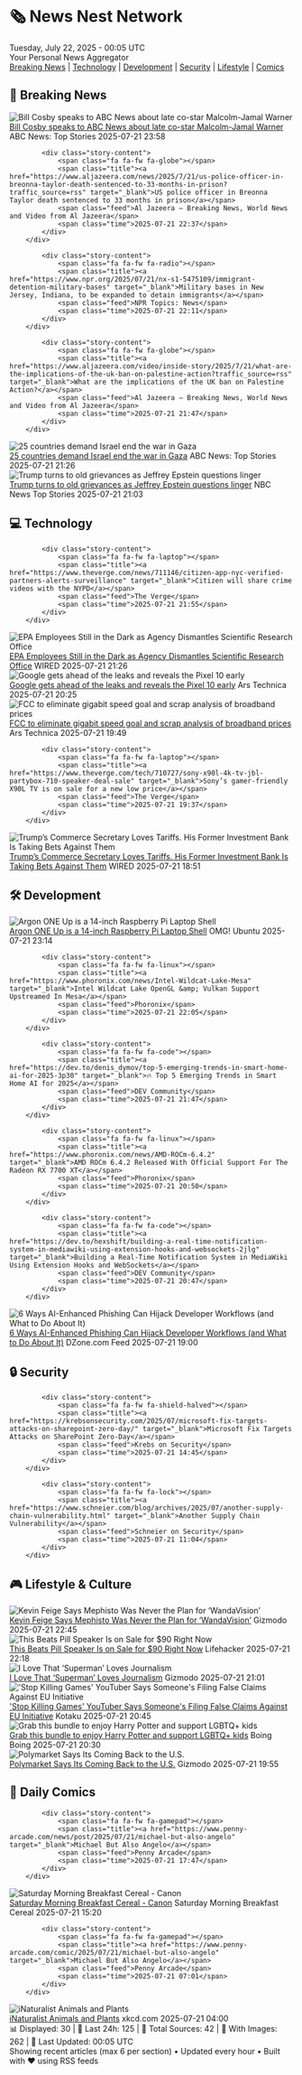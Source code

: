 <!-- Processing 54 RSS feeds at 2025-07-22 00:05:16 UTC -->
<!-- Processing: Saturday Morning Breakfast Cereal -->
<!-- Processing: Garfield -->
<!-- Processing: Dilbert -->
<!-- Processing: Cyanide & Happiness -->
<!-- Processing: Dinosaur Comics -->
<!-- Processing: CNN Top Stories -->
<!-- Processing: Al Jazeera Breaking News -->
<!-- Processing: NPR News -->
<!-- Processing: Associated Press Breaking -->
<!-- Processing: ABC News Breaking -->
<!-- Processing: NBC News Breaking -->
<!-- Processing: Sky News World -->
<!-- Processing: The Verge -->
<!-- Processing: WIRED -->
<!-- Processing: Hacker News -->
<!-- Processing: StackOverflow Blog -->
<!-- Processing: Phoronix Linux News -->
<!-- Processing: It's FOSS -->
<!-- Processing: OMG! Ubuntu -->
<!-- Processing: DistroWatch -->
<!-- Processing: Linux.com -->
<!-- Processing: Red Hat Blog -->
<!-- Processing: GitHub Blog -->
<!-- Processing: GitLab Blog -->
<!-- Processing: The Pragmatic Engineer -->
<!-- Processing: Lifehacker -->
<!-- Processing: Gizmodo -->
<!-- Processing: Kotaku -->
<!-- Processing: Krebs on Security -->
<!-- Processing: Schneier on Security -->
<!-- Generated 6 new posts out of 30 feeds processed -->
<div class="newspaper-header">
    <h1 class="newspaper-title">🗞️ News Nest Network</h1>
    <div class="newspaper-date">Tuesday, July 22, 2025 - 00:05 UTC</div>
    <div class="newspaper-subtitle">Your Personal News Aggregator</div>
</div>

<div class="newspaper-nav">
    <a href="#breaking">Breaking News</a> |
    <a href="#tech">Technology</a> |
    <a href="#dev">Development</a> |
    <a href="#security">Security</a> |
    <a href="#lifestyle">Lifestyle</a> |
    <a href="#webcomics">Comics</a>
</div>

<div class="news-section breaking-news" id="breaking">
<h2 class="section-header">🚨 Breaking News</h2>
<div class="stories-container">
<div class="story">
            <img src="https://s.abcnews.com/images/US/bill-gty-er-250721_1753137637441_hpMain_4x3t_384.jpg" alt="Bill Cosby speaks to ABC News about late co-star Malcolm-Jamal Warner" class="story-image" loading="lazy" onerror="this.style.display='none'">
            <div class="story-content">
                <span class="fa fa-fw fa-tv"></span>
                <span class="title"><a href="https://abcnews.go.com/Entertainment/bill-cosby-mourns-late-star-malcolm-jamal-warner/story?id=123940226" target="_blank">Bill Cosby speaks to ABC News about late co-star Malcolm-Jamal Warner</a></span>
                <span class="feed">ABC News: Top Stories</span>
                <span class="time">2025-07-21 23:58</span>
            </div>
        </div>
<div class="story">
            
            <div class="story-content">
                <span class="fa fa-fw fa-globe"></span>
                <span class="title"><a href="https://www.aljazeera.com/news/2025/7/21/us-police-officer-in-breonna-taylor-death-sentenced-to-33-months-in-prison?traffic_source=rss" target="_blank">US police officer in Breonna Taylor death sentenced to 33 months in prison</a></span>
                <span class="feed">Al Jazeera – Breaking News, World News and Video from Al Jazeera</span>
                <span class="time">2025-07-21 22:37</span>
            </div>
        </div>
<div class="story">
            
            <div class="story-content">
                <span class="fa fa-fw fa-radio"></span>
                <span class="title"><a href="https://www.npr.org/2025/07/21/nx-s1-5475109/immigrant-detention-military-bases" target="_blank">Military bases in New Jersey, Indiana, to be expanded to detain immigrants</a></span>
                <span class="feed">NPR Topics: News</span>
                <span class="time">2025-07-21 22:11</span>
            </div>
        </div>
<div class="story">
            
            <div class="story-content">
                <span class="fa fa-fw fa-globe"></span>
                <span class="title"><a href="https://www.aljazeera.com/video/inside-story/2025/7/21/what-are-the-implications-of-the-uk-ban-on-palestine-action?traffic_source=rss" target="_blank">What are the implications of the UK ban on Palestine Action?</a></span>
                <span class="feed">Al Jazeera – Breaking News, World News and Video from Al Jazeera</span>
                <span class="time">2025-07-21 21:47</span>
            </div>
        </div>
<div class="story">
            <img src="https://s.abcnews.com/images/International/gaza-5-rt-gmh-250721_1753109530764_hpMain_4x3t_384.jpg" alt="25 countries demand Israel end the war in Gaza" class="story-image" loading="lazy" onerror="this.style.display='none'">
            <div class="story-content">
                <span class="fa fa-fw fa-tv"></span>
                <span class="title"><a href="https://abcnews.go.com/International/25-countries-sign-statement-calling-end-war-gaza/story?id=123926786" target="_blank">25 countries demand Israel end the war in Gaza</a></span>
                <span class="feed">ABC News: Top Stories</span>
                <span class="time">2025-07-21 21:26</span>
            </div>
        </div>
<div class="story">
            <img src="https://media-cldnry.s-nbcnews.com/image/upload/t_fit_1500w/rockcms/2025-07/250715-pam-bondi-donald-trump-mn-1430-517662.jpg" alt="Trump turns to old grievances as Jeffrey Epstein questions linger" class="story-image" loading="lazy" onerror="this.style.display='none'">
            <div class="story-content">
                <span class="fa fa-fw fa-broadcast-tower"></span>
                <span class="title"><a href="https://www.nbcnews.com/politics/trump-administration/jeffrey-epstein-fallout-trump-administration-maga-greatest-hits-rcna220038" target="_blank">Trump turns to old grievances as Jeffrey Epstein questions linger</a></span>
                <span class="feed">NBC News Top Stories</span>
                <span class="time">2025-07-21 21:03</span>
            </div>
        </div>
</div>
</div>
<div class="news-section tech-news" id="tech">
<h2 class="section-header">💻 Technology</h2>
<div class="stories-container">
<div class="story">
            
            <div class="story-content">
                <span class="fa fa-fw fa-laptop"></span>
                <span class="title"><a href="https://www.theverge.com/news/711146/citizen-app-nyc-verified-partners-alerts-surveillance" target="_blank">Citizen will share crime videos with the NYPD</a></span>
                <span class="feed">The Verge</span>
                <span class="time">2025-07-21 21:55</span>
            </div>
        </div>
<div class="story">
            <img src="https://media.wired.com/photos/687e91283dfd9b55b8f0e6e9/master/pass/epa-closure-sci-2167038723.jpg" alt="EPA Employees Still in the Dark as Agency Dismantles Scientific Research Office" class="story-image" loading="lazy" onerror="this.style.display='none'">
            <div class="story-content">
                <span class="fa fa-fw fa-bolt"></span>
                <span class="title"><a href="https://www.wired.com/story/epa-employees-still-in-the-dark-as-agency-dismantles-scientific-research-office/" target="_blank">EPA Employees Still in the Dark as Agency Dismantles Scientific Research Office</a></span>
                <span class="feed">WIRED</span>
                <span class="time">2025-07-21 21:26</span>
            </div>
        </div>
<div class="story">
            <img src="https://cdn.arstechnica.net/wp-content/uploads/2025/07/videoframe_13291-500x500.png" alt="Google gets ahead of the leaks and reveals the Pixel 10 early" class="story-image" loading="lazy" onerror="this.style.display='none'">
            <div class="story-content">
                <span class="fa fa-fw fa-cog"></span>
                <span class="title"><a href="https://arstechnica.com/gadgets/2025/07/google-reveals-the-pixel-10-and-yep-it-looks-like-the-pixel-9/" target="_blank">Google gets ahead of the leaks and reveals the Pixel 10 early</a></span>
                <span class="feed">Ars Technica</span>
                <span class="time">2025-07-21 20:25</span>
            </div>
        </div>
<div class="story">
            <img src="https://cdn.arstechnica.net/wp-content/uploads/2025/07/brendan-carr-500x500-1751402471.jpg" alt="FCC to eliminate gigabit speed goal and scrap analysis of broadband prices" class="story-image" loading="lazy" onerror="this.style.display='none'">
            <div class="story-content">
                <span class="fa fa-fw fa-cog"></span>
                <span class="title"><a href="https://arstechnica.com/tech-policy/2025/07/fcc-to-eliminate-gigabit-speed-goal-and-scrap-analysis-of-broadband-prices/" target="_blank">FCC to eliminate gigabit speed goal and scrap analysis of broadband prices</a></span>
                <span class="feed">Ars Technica</span>
                <span class="time">2025-07-21 19:49</span>
            </div>
        </div>
<div class="story">
            
            <div class="story-content">
                <span class="fa fa-fw fa-laptop"></span>
                <span class="title"><a href="https://www.theverge.com/tech/710727/sony-x90l-4k-tv-jbl-partybox-710-speaker-deal-sale" target="_blank">Sony’s gamer-friendly X90L TV is on sale for a new low price</a></span>
                <span class="feed">The Verge</span>
                <span class="time">2025-07-21 19:37</span>
            </div>
        </div>
<div class="story">
            <img src="https://media.wired.com/photos/687ab179057dbd23f7776e33/master/pass/Cantor-Fitzgerald-Offers-to-Buy-Trump-Tariff-Refunds-Business-2216989642.jpg" alt="Trump’s Commerce Secretary Loves Tariffs. His Former Investment Bank Is Taking Bets Against Them" class="story-image" loading="lazy" onerror="this.style.display='none'">
            <div class="story-content">
                <span class="fa fa-fw fa-bolt"></span>
                <span class="title"><a href="https://www.wired.com/story/cantor-fitzgerald-trump-tariff-refunds/" target="_blank">Trump’s Commerce Secretary Loves Tariffs. His Former Investment Bank Is Taking Bets Against Them</a></span>
                <span class="feed">WIRED</span>
                <span class="time">2025-07-21 18:51</span>
            </div>
        </div>
</div>
</div>
<div class="news-section dev-news" id="dev">
<h2 class="section-header">🛠️ Development</h2>
<div class="stories-container">
<div class="story">
            <img src="https://i0.wp.com/www.omgubuntu.co.uk/wp-content/uploads/2025/07/argon-one-up.jpg?resize=406%2C232&amp;ssl=1" alt="Argon ONE Up is a 14-inch Raspberry Pi Laptop Shell" class="story-image" loading="lazy" onerror="this.style.display='none'">
            <div class="story-content">
                <span class="fa fa-fw fa-ubuntu"></span>
                <span class="title"><a href="https://www.omgubuntu.co.uk/2025/07/argon-one-up-raspberry-pi-cm5-laptop" target="_blank">Argon ONE Up is a 14-inch Raspberry Pi Laptop Shell</a></span>
                <span class="feed">OMG! Ubuntu</span>
                <span class="time">2025-07-21 23:14</span>
            </div>
        </div>
<div class="story">
            
            <div class="story-content">
                <span class="fa fa-fw fa-linux"></span>
                <span class="title"><a href="https://www.phoronix.com/news/Intel-Wildcat-Lake-Mesa" target="_blank">Intel Wildcat Lake OpenGL &amp; Vulkan Support Upstreamed In Mesa</a></span>
                <span class="feed">Phoronix</span>
                <span class="time">2025-07-21 22:05</span>
            </div>
        </div>
<div class="story">
            
            <div class="story-content">
                <span class="fa fa-fw fa-code"></span>
                <span class="title"><a href="https://dev.to/denis_dymov/top-5-emerging-trends-in-smart-home-ai-for-2025-3p30" target="_blank">🔥 Top 5 Emerging Trends in Smart Home AI for 2025</a></span>
                <span class="feed">DEV Community</span>
                <span class="time">2025-07-21 21:47</span>
            </div>
        </div>
<div class="story">
            
            <div class="story-content">
                <span class="fa fa-fw fa-linux"></span>
                <span class="title"><a href="https://www.phoronix.com/news/AMD-ROCm-6.4.2" target="_blank">AMD ROCm 6.4.2 Released With Official Support For The Radeon RX 7700 XT</a></span>
                <span class="feed">Phoronix</span>
                <span class="time">2025-07-21 20:50</span>
            </div>
        </div>
<div class="story">
            
            <div class="story-content">
                <span class="fa fa-fw fa-code"></span>
                <span class="title"><a href="https://dev.to/hexshift/building-a-real-time-notification-system-in-mediawiki-using-extension-hooks-and-websockets-2jlg" target="_blank">Building a Real-Time Notification System in MediaWiki Using Extension Hooks and WebSockets</a></span>
                <span class="feed">DEV Community</span>
                <span class="time">2025-07-21 20:47</span>
            </div>
        </div>
<div class="story">
            <img src="https://dz2cdn1.dzone.com/thumbnail?fid=18528522&w=600" alt="6 Ways AI-Enhanced Phishing Can Hijack Developer Workflows (and What to Do About It)" class="story-image" loading="lazy" onerror="this.style.display='none'">
            <div class="story-content">
                <span class="fa fa-fw fa-newspaper"></span>
                <span class="title"><a href="https://dzone.com/articles/ai-phishing-attacks-developer-workflows" target="_blank">6 Ways AI-Enhanced Phishing Can Hijack Developer Workflows (and What to Do About It)</a></span>
                <span class="feed">DZone.com Feed</span>
                <span class="time">2025-07-21 19:00</span>
            </div>
        </div>
</div>
</div>
<div class="news-section security-news" id="security">
<h2 class="section-header">🔒 Security</h2>
<div class="stories-container">
<div class="story">
            
            <div class="story-content">
                <span class="fa fa-fw fa-shield-halved"></span>
                <span class="title"><a href="https://krebsonsecurity.com/2025/07/microsoft-fix-targets-attacks-on-sharepoint-zero-day/" target="_blank">Microsoft Fix Targets Attacks on SharePoint Zero-Day</a></span>
                <span class="feed">Krebs on Security</span>
                <span class="time">2025-07-21 14:45</span>
            </div>
        </div>
<div class="story">
            
            <div class="story-content">
                <span class="fa fa-fw fa-lock"></span>
                <span class="title"><a href="https://www.schneier.com/blog/archives/2025/07/another-supply-chain-vulnerability.html" target="_blank">Another Supply Chain Vulnerability</a></span>
                <span class="feed">Schneier on Security</span>
                <span class="time">2025-07-21 11:04</span>
            </div>
        </div>
</div>
</div>
<div class="news-section lifestyle-news" id="lifestyle">
<h2 class="section-header">🎮 Lifestyle & Culture</h2>
<div class="stories-container">
<div class="story">
            <img src="https://gizmodo.com/app/uploads/2025/07/mephisto.jpg" alt="Kevin Feige Says Mephisto Was Never the Plan for ‘WandaVision’" class="story-image" loading="lazy" onerror="this.style.display='none'">
            <div class="story-content">
                <span class="fa fa-fw fa-computer"></span>
                <span class="title"><a href="https://gizmodo.com/kevin-feige-mephisto-ironheart-wandavision-2000632352" target="_blank">Kevin Feige Says Mephisto Was Never the Plan for ‘WandaVision’</a></span>
                <span class="feed">Gizmodo</span>
                <span class="time">2025-07-21 22:45</span>
            </div>
        </div>
<div class="story">
            <img src="https://lifehacker.com/imagery/articles/01K0QDWKT9T1MAA2ZJ26AH123Y/hero-image.png" alt="This Beats Pill Speaker Is on Sale for $90 Right Now" class="story-image" loading="lazy" onerror="this.style.display='none'">
            <div class="story-content">
                <span class="fa fa-fw fa-life-ring"></span>
                <span class="title"><a href="https://lifehacker.com/tech/refurbished-2024-beats-pill-speaker-deal?utm_medium=RSS" target="_blank">This Beats Pill Speaker Is on Sale for $90 Right Now</a></span>
                <span class="feed">Lifehacker</span>
                <span class="time">2025-07-21 22:18</span>
            </div>
        </div>
<div class="story">
            <img src="https://gizmodo.com/app/uploads/2025/07/superman-james-gunn-lois-clark-interview-scene.jpg" alt="I Love That ‘Superman’ Loves Journalism" class="story-image" loading="lazy" onerror="this.style.display='none'">
            <div class="story-content">
                <span class="fa fa-fw fa-computer"></span>
                <span class="title"><a href="https://gizmodo.com/superman-james-gunn-journalism-lois-lane-daily-planet-2000632278" target="_blank">I Love That ‘Superman’ Loves Journalism</a></span>
                <span class="feed">Gizmodo</span>
                <span class="time">2025-07-21 21:01</span>
            </div>
        </div>
<div class="story">
            <img src="https://i.kinja-img.com/image/upload/c_fit,q_80,w_636/c00efc0aa6985c2e7b90d13c8fc55f7b.png" alt="&#x27;Stop Killing Games&#x27; YouTuber Says Someone&#x27;s Filing False Claims Against EU Initiative" class="story-image" loading="lazy" onerror="this.style.display='none'">
            <div class="story-content">
                <span class="fa fa-fw fa-gamepad"></span>
                <span class="title"><a href="https://kotaku.com/accursed-farms-stop-killing-games-eu-petition-ubisoft-1851786660" target="_blank">&#x27;Stop Killing Games&#x27; YouTuber Says Someone&#x27;s Filing False Claims Against EU Initiative</a></span>
                <span class="feed">Kotaku</span>
                <span class="time">2025-07-21 20:45</span>
            </div>
        </div>
<div class="story">
            <img src="https://i0.wp.com/boingboing.net/wp-content/uploads/2025/07/trans-flag.jpg?fit=1200%2C726&amp;quality=60&amp;ssl=1" alt="Grab this bundle to enjoy Harry Potter and support LGBTQ+ kids" class="story-image" loading="lazy" onerror="this.style.display='none'">
            <div class="story-content">
                <span class="fa fa-fw fa-arrow-right"></span>
                <span class="title"><a href="https://boingboing.net/2025/07/21/grab-this-bundle-to-enjoy-harry-potter-and-support-lgbtq-kids.html" target="_blank">Grab this bundle to enjoy Harry Potter and support LGBTQ+ kids</a></span>
                <span class="feed">Boing Boing</span>
                <span class="time">2025-07-21 20:30</span>
            </div>
        </div>
<div class="story">
            <img src="https://gizmodo.com/app/uploads/2024/11/PolymarketCoplan.jpg" alt="Polymarket Says Its Coming Back to the U.S." class="story-image" loading="lazy" onerror="this.style.display='none'">
            <div class="story-content">
                <span class="fa fa-fw fa-computer"></span>
                <span class="title"><a href="https://gizmodo.com/polymarket-says-its-coming-back-to-the-u-s-2000632113" target="_blank">Polymarket Says Its Coming Back to the U.S.</a></span>
                <span class="feed">Gizmodo</span>
                <span class="time">2025-07-21 19:55</span>
            </div>
        </div>
</div>
</div>
<div class="news-section webcomics-section" id="webcomics">
<h2 class="section-header">🎨 Daily Comics</h2>
<div class="stories-container">
<div class="story">
            
            <div class="story-content">
                <span class="fa fa-fw fa-gamepad"></span>
                <span class="title"><a href="https://www.penny-arcade.com/news/post/2025/07/21/michael-but-also-angelo" target="_blank">Michael But Also Angelo</a></span>
                <span class="feed">Penny Arcade</span>
                <span class="time">2025-07-21 17:47</span>
            </div>
        </div>
<div class="story">
            <img src="https://www.smbc-comics.com/comics/1753068043-20250722 (1).png" alt="Saturday Morning Breakfast Cereal - Canon" class="story-image" loading="lazy" onerror="this.style.display='none'">
            <div class="story-content">
                <span class="fa fa-fw fa-smile"></span>
                <span class="title"><a href="https://www.smbc-comics.com/comic/canon" target="_blank">Saturday Morning Breakfast Cereal - Canon</a></span>
                <span class="feed">Saturday Morning Breakfast Cereal</span>
                <span class="time">2025-07-21 15:20</span>
            </div>
        </div>
<div class="story">
            
            <div class="story-content">
                <span class="fa fa-fw fa-gamepad"></span>
                <span class="title"><a href="https://www.penny-arcade.com/comic/2025/07/21/michael-but-also-angelo" target="_blank">Michael But Also Angelo</a></span>
                <span class="feed">Penny Arcade</span>
                <span class="time">2025-07-21 07:01</span>
            </div>
        </div>
<div class="story">
            <img src="https://imgs.xkcd.com/comics/inaturalist_animals_and_plants.png" alt="iNaturalist Animals and Plants" class="story-image" loading="lazy" onerror="this.style.display='none'">
            <div class="story-content">
                <span class="fa fa-fw fa-laugh"></span>
                <span class="title"><a href="https://xkcd.com/3118/" target="_blank">iNaturalist Animals and Plants</a></span>
                <span class="feed">xkcd.com</span>
                <span class="time">2025-07-21 04:00</span>
            </div>
        </div>
</div>
</div>

<div class="newspaper-footer">
    <div class="stats">
        📊 Displayed: 30 | 📅 Last 24h: 125 | 📡 Total Sources: 42 | 📸 With Images: 262 |
        🔄 Last Updated: 00:05 UTC
    </div>
    <div class="footer-note">
        Showing recent articles (max 6 per section) • Updated every hour • Built with ❤️ using RSS feeds
    </div>
</div>
